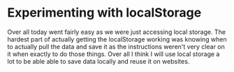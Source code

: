 # Experimenting with localStorage

Over all today went fairly easy as we were just accessing local storage. The hardest part of actually getting the localStorage working was knowing when to actually pull the data and save it as the instructions weren't very clear on it when exactly to do those things. Over all I think I will use local storage a lot to be able able to save data locally and reuse it on websites.
